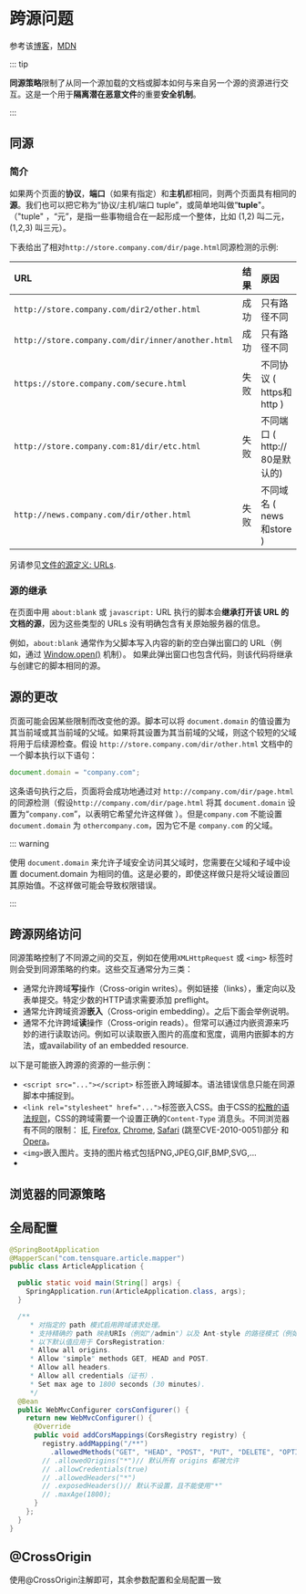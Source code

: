# 跨源问题

参考该[博客](https://segmentfault.com/a/1190000015597029)，[MDN](https://developer.mozilla.org/zh-CN/docs/Web/Security/Same-origin_policy)

::: tip

**同源策略**限制了从同一个源加载的文档或脚本如何与来自另一个源的资源进行交互。这是一个用于**隔离潜在恶意文件**的重要**安全机制**。

:::

## 同源

### 简介

如果两个页面的**协议**，**端口**（如果有指定）和**主机**都相同，则两个页面具有相同的**源**。我们也可以把它称为“协议/主机/端口 tuple”，或简单地叫做“**tuple**"。（"tuple" ，“元”，是指一些事物组合在一起形成一个整体，比如 (1,2) 叫二元，(1,2,3) 叫三元）。

下表给出了相对`http://store.company.com/dir/page.html`同源检测的示例:

| URL                                               | 结果 | 原因                           |
| :------------------------------------------------ | :--- | :----------------------------- |
| `http://store.company.com/dir2/other.html`        | 成功 | 只有路径不同                   |
| `http://store.company.com/dir/inner/another.html` | 成功 | 只有路径不同                   |
| `https://store.company.com/secure.html`           | 失败 | 不同协议 ( https和http )       |
| `http://store.company.com:81/dir/etc.html`        | 失败 | 不同端口 ( http:// 80是默认的) |
| `http://news.company.com/dir/other.html`          | 失败 | 不同域名 ( news和store )       |

另请参见[文件的源定义: URLs](https://developer.mozilla.org/en-US/docs/Same-origin_policy_for_file:_URIs).



### 源的继承

在页面中用 `about:blank` 或 `javascript:` URL 执行的脚本会**继承打开该 URL 的文档的源**，因为这些类型的 URLs 没有明确包含有关原始服务器的信息。

例如，`about:blank` 通常作为父脚本写入内容的新的空白弹出窗口的 URL（例如，通过 [Window.open()](https://developer.mozilla.org/en-US/docs/Web/API/Window/open) 机制）。 如果此弹出窗口也包含代码，则该代码将继承与创建它的脚本相同的源。





## **源**的更改

页面可能会因某些限制而改变他的源。脚本可以将 `document.domain` 的值设置为其当前域或其当前域的父域。如果将其设置为其当前域的父域，则这个较短的父域将用于后续源检查。假设 `http://store.company.com/dir/other.html` 文档中的一个脚本执行以下语句：

```js
document.domain = "company.com";
```

这条语句执行之后，页面将会成功地通过对 `http://company.com/dir/page.html` 的同源检测（假设`http://company.com/dir/page.html` 将其 `document.domain` 设置为“`company.com`”，以表明它希望允许这样做 ）。但是`company.com` 不能设置 `document.domain` 为 `othercompany.com`，因为它不是 `company.com` 的父域。

::: warning 

使用 `document.domain` 来允许子域安全访问其父域时，您需要在父域和子域中设置 document.domain 为相同的值。这是必要的，即使这样做只是将父域设置回其原始值。不这样做可能会导致权限错误。

:::



## 跨源网络访问

同源策略控制了不同源之间的交互，例如在使用`XMLHttpRequest` 或 `<img>` 标签时则会受到同源策略的约束。这些交互通常分为三类：

*   通常允许跨域**写**操作（Cross-origin writes）。例如链接（links），重定向以及表单提交。特定少数的HTTP请求需要添加 preflight。
*   通常允许跨域资源**嵌入**（Cross-origin embedding）。之后下面会举例说明。
*   通常不允许跨域**读**操作（Cross-origin reads）。但常可以通过内嵌资源来巧妙的进行读取访问。例如可以读取嵌入图片的高度和宽度，调用内嵌脚本的方法，或availability of an embedded resource.

以下是可能嵌入跨源的资源的一些示例：

-   `<script src="..."></script>` 标签嵌入跨域脚本。语法错误信息只能在同源脚本中捕捉到。
-   `<link rel="stylesheet" href="...">`标签嵌入CSS。由于CSS的[松散的语法规则](http://scarybeastsecurity.blogspot.dk/2009/12/generic-cross-browser-cross-domain.html)，CSS的跨域需要一个设置正确的`Content-Type` 消息头。不同浏览器有不同的限制： [IE](http://msdn.microsoft.com/zh-CN/library/ie/gg622939(v=vs.85).aspx), [Firefox](http://www.mozilla.org/security/announce/2010/mfsa2010-46.html), [Chrome](http://code.google.com/p/chromium/issues/detail?id=9877), [Safari](http://support.apple.com/kb/HT4070) (跳至CVE-2010-0051)部分 和 [Opera](http://www.opera.com/support/kb/view/943/)。
-   `<img>`嵌入图片。支持的图片格式包括PNG,JPEG,GIF,BMP,SVG,...
-   



## 浏览器的同源策略





## 全局配置

```java
@SpringBootApplication
@MapperScan("com.tensquare.article.mapper")
public class ArticleApplication {

  public static void main(String[] args) {
    SpringApplication.run(ArticleApplication.class, args);
  }

  /**
     * 对指定的 path 模式启用跨域请求处理。
     * 支持精确的 path 映射URIs（例如"/admin"）以及 Ant-style 的路径模式（例如"/admin /**"）。
     * 以下默认值应用于 CorsRegistration:
     * Allow all origins.
     * Allow "simple" methods GET, HEAD and POST.
     * Allow all headers.
     * Allow all credentials（证书）.
     * Set max age to 1800 seconds (30 minutes).
     */
  @Bean
  public WebMvcConfigurer corsConfigurer() {
    return new WebMvcConfigurer() {
      @Override
      public void addCorsMappings(CorsRegistry registry) {
        registry.addMapping("/**")
          .allowedMethods("GET", "HEAD", "POST", "PUT", "DELETE", "OPTIONS");// 可直接设置为"*"
        // .allowedOrigins("*")// 默认所有 origins 都被允许
        // .allowCredentials(true)
        // .allowedHeaders("*")
        // .exposedHeaders()// 默认不设置，且不能使用"*"
        // .maxAge(1800);
      }
    };
  }
}
```



## @CrossOrigin

使用@CrossOrigin注解即可，其余参数配置和全局配置一致